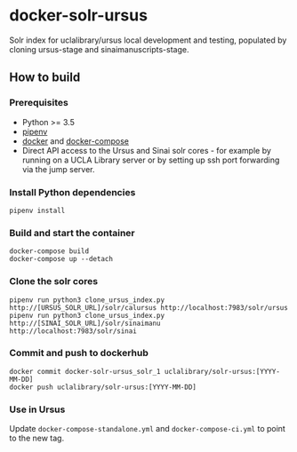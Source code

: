 # docker-solr-ursus

Solr index for uclalibrary/ursus local development and testing, populated by cloning ursus-stage and sinaimanuscripts-stage.

## How to build

### Prerequisites

- Python >= 3.5
- [pipenv](https://pipenv.pypa.io/en/latest/#install-pipenv-today)
- [docker](https://docs.docker.com/get-docker/) and [docker-compose](https://docs.docker.com/compose/install/)
- Direct API access to the Ursus and Sinai solr cores - for example by running on a UCLA Library server or by setting up ssh port forwarding via the jump server.

### Install Python dependencies

```
pipenv install
```

### Build and start the container

```
docker-compose build
docker-compose up --detach
```

### Clone the solr cores

```
pipenv run python3 clone_ursus_index.py http://[URSUS_SOLR_URL]/solr/calursus http://localhost:7983/solr/ursus
pipenv run python3 clone_ursus_index.py http://[SINAI_SOLR_URL]/solr/sinaimanu http://localhost:7983/solr/sinai
```

### Commit and push to dockerhub
```
docker commit docker-solr-ursus_solr_1 uclalibrary/solr-ursus:[YYYY-MM-DD]
docker push uclalibrary/solr-ursus:[YYYY-MM-DD]
```

### Use in Ursus

Update `docker-compose-standalone.yml` and `docker-compose-ci.yml` to point to the new tag.
